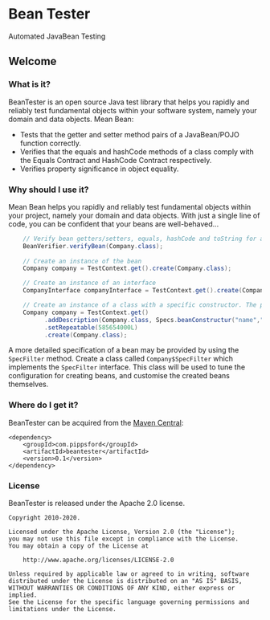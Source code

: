 # Bean Tester

Automated JavaBean Testing

## Welcome

### What is it?

BeanTester is an open source Java test library that helps you rapidly and reliably test fundamental objects within your
software system, namely your domain and data objects. Mean Bean:

  - Tests that the getter and setter method pairs of a JavaBean/POJO function correctly.
  - Verifies that the equals and hashCode methods of a class comply with the Equals Contract and HashCode Contract respectively.
  - Verifies property significance in object equality.

### Why should I use it?

Mean Bean helps you rapidly and reliably test fundamental objects within your project, namely your domain and data objects.
With just a single line of code, you can be confident that your beans are well-behaved…

```java
    // Verify bean getters/setters, equals, hashCode and toString for a single bean type
    BeanVerifier.verifyBean(Company.class);
	
    // Create an instance of the bean
    Company company = TestContext.get().create(Company.class);

    // Create an instance of an interface
    CompanyInterface companyInterface = TestContext.get().create(CompanyInterface.class);

    // Create an instance of a class with a specific constructor. The parameter names are matched.
    Company company = TestContext.get()
          .addDescription(Company.class, Specs.beanConstructur("name","industryType"))
          .setRepeatable(585654000L)
          .create(Company.class); 
```

A more detailed specification of a bean may be provided by using the `SpecFilter` method. Create a class called `Company$SpecFilter` which implements the
`SpecFilter` interface. This class will be used to tune the configuration for creating beans, and customise the created beans themselves. 


### Where do I get it?

BeanTester can be acquired from the <a href="https://central.sonatype.com/artifact/com.pippsford/beantester">Maven Central</a>:

    <dependency>
        <groupId>com.pippsford</groupId>
        <artifactId>beantester</artifactId>
        <version>0.1</version>
    </dependency>
	
### License

BeanTester is released under the Apache 2.0 license.

```
Copyright 2010-2020.

Licensed under the Apache License, Version 2.0 (the "License");
you may not use this file except in compliance with the License.
You may obtain a copy of the License at

    http://www.apache.org/licenses/LICENSE-2.0

Unless required by applicable law or agreed to in writing, software
distributed under the License is distributed on an "AS IS" BASIS,
WITHOUT WARRANTIES OR CONDITIONS OF ANY KIND, either express or implied.
See the License for the specific language governing permissions and
limitations under the License.
```
